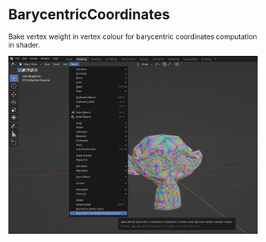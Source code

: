 # BarycentricCoordinates
Bake vertex weight in vertex colour for barycentric coordinates computation in shader.

![Screenshot](/BaryCoords_Blender.png)

